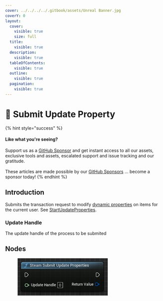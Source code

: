 ```yaml
---
cover: ../../../../.gitbook/assets/Unreal Banner.jpg
coverY: 0
layout:
  cover:
    visible: true
    size: full
  title:
    visible: true
  description:
    visible: true
  tableOfContents:
    visible: true
  outline:
    visible: true
  pagination:
    visible: true
---
```


# 🔵 Submit Update Property

{% hint style="success" %}
#### Like what you're seeing?

Support us as a [GitHub Sponsor](../../../../become-a-sponsor/) and get instant access to all our assets, exclusive tools and assets, escalated support and issue tracking and our gratitude.\
\
These articles are made possible by our [GitHub Sponsors](../../../../become-a-sponsor/) ... become a sponsor today!
{% endhint %}

## Introduction

Submits the transaction request to modify [dynamic properties](https://partner.steamgames.com/doc/features/inventory/dynamicproperties) on items for the current user. See [StartUpdateProperties](https://partner.steamgames.com/doc/api/ISteamInventory#StartUpdateProperties).

### Update Handle

The update handle of the process to be submited

## Nodes

<figure><img src="../../../../.gitbook/assets/image (234).png" alt=""><figcaption></figcaption></figure>
